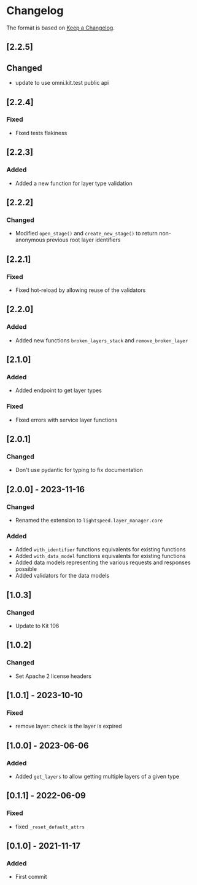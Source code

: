 # Changelog
The format is based on [Keep a Changelog](https://keepachangelog.com/en/1.0.0/).

## [2.2.5]
## Changed
- update to use omni.kit.test public api

## [2.2.4]
### Fixed
- Fixed tests flakiness

## [2.2.3]
### Added
- Added a new function for layer type validation

## [2.2.2]
### Changed
- Modified `open_stage()` and `create_new_stage()` to return non-anonymous previous root layer identifiers

## [2.2.1]
### Fixed
- Fixed hot-reload by allowing reuse of the validators

## [2.2.0]
### Added
- Added new functions `broken_layers_stack` and `remove_broken_layer`

## [2.1.0]
### Added
- Added endpoint to get layer types

### Fixed
- Fixed errors with service layer functions

## [2.0.1]
### Changed
- Don't use pydantic for typing to fix documentation

## [2.0.0] - 2023-11-16
### Changed
- Renamed the extension to `lightspeed.layer_manager.core`

### Added
- Added `with_identifier` functions equivalents for existing functions
- Added `with_data_model` functions equivalents for existing functions
- Added data models representing the various requests and responses possible
- Added validators for the data models

## [1.0.3]
### Changed
- Update to Kit 106

## [1.0.2]
### Changed
- Set Apache 2 license headers

## [1.0.1] - 2023-10-10
### Fixed
- remove layer: check is the layer is expired

## [1.0.0] - 2023-06-06
### Added
- Added `get_layers` to allow getting multiple layers of a given type

## [0.1.1] - 2022-06-09
### Fixed
- fixed `_reset_default_attrs`

## [0.1.0] - 2021-11-17
### Added
- First commit
